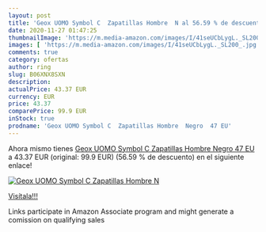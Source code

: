 ```yaml
---
layout: post
title: 'Geox UOMO Symbol C  Zapatillas Hombre  N al 56.59 % de descuento'
date: 2020-11-27 01:47:25
thumbnailImage: 'https://m.media-amazon.com/images/I/41seUCbLygL._SL200_.jpg'
images: [ 'https://m.media-amazon.com/images/I/41seUCbLygL._SL200_.jpg' ]
comments: true
category: ofertas
author: ring
slug: B06XNX8SXN
description:
actualPrice: 43.37 EUR
currency: EUR
price: 43.37
comparePrice: 99.9 EUR
inStock: true
prodname: 'Geox UOMO Symbol C  Zapatillas Hombre  Negro  47 EU'
---
```


Ahora mismo tienes [Geox UOMO Symbol C  Zapatillas Hombre  Negro  47 EU](https://www.amazon.es/dp/B06XNX8SXN/?tag=tolees-21) a 43.37 EUR (original: 99.9 EUR) (56.59 %  de descuento) en el siguiente enlace!

[![Geox UOMO Symbol C  Zapatillas Hombre  N](https://m.media-amazon.com/images/I/41seUCbLygL._SL200_.jpg)](https://www.amazon.es/dp/B06XNX8SXN/?tag=tolees-21)

[Visítala!!!](https://www.amazon.es/dp/B06XNX8SXN/?tag=tolees-21)

Links participate in Amazon Associate program and might generate a comission on qualifying sales
